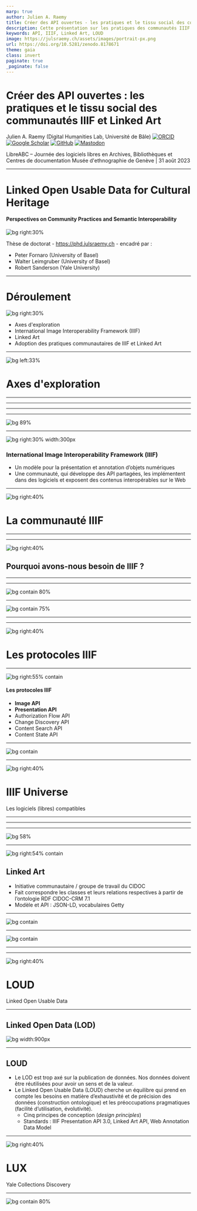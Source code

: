 ```yaml
---
marp: true
author: Julien A. Raemy
title: Créer des API ouvertes - les pratiques et le tissu social des communautés IIIF et Linked Art 
description: Cette présentation sur les pratiques des communautés IIIF et Linked Art a été réalisée dans le cadre de la journée LibreABC qui s'est déroulée le 31 août 2023 au Musée d'ethnographie de Genève. 
keywords: API, IIIF, Linked Art, LOUD
image: https://julsraemy.ch/assets/images/portrait-px.png
url: https://doi.org/10.5281/zenodo.8178671
theme: gaia
class: invert
paginate: true
_paginate: false
---
```


<!-- _class: lead -->

# Créer des API ouvertes : les pratiques et le tissu social des communautés IIIF et Linked Art
Julien A. Raemy 
(Digital Humanities Lab, Université de Bâle)
[![ORCID](https://img.shields.io/static/v1?label=ORCID&message=0000-0002-4711-5759&color=A6CE39&logo=orcid)](https://orcid.org/0000-0002-4711-5759) [![Google Scholar](https://img.shields.io/static/v1?label=Google%20Scholar&message=Julien%20A.%20Raemy&color=4285F4&logo=googlescholar)](https://scholar.google.ch/citations?user=pGROUG0AAAAJ&hl) [![GitHub](https://img.shields.io/static/v1?label=GitHub&message=julsraemy&color=181717&logo=github)](https://github.com/julsraemy) [![Mastodon](https://img.shields.io/static/v1?label=Mastodon&message=@julsraemy@hcommons.social&color=6364FF&logo=mastodon)](https://hcommons.social/@julsraemy)

LibreABC – Journée des logiciels libres en Archives, Bibliothèques et Centres de documentation
Musée d'ethnographie de Genève | 31 août 2023

---

# Linked Open Usable Data for Cultural Heritage
#### Perspectives on Community Practices and Semantic Interoperability
![bg right:30%](https://sipi.participatory-archives.ch/SGV_12/SGV_12N_00115.jp2/full/1000,/0/default.jpg)

Thèse de doctorat - https://phd.julsraemy.ch - encadré par : 
- Peter Fornaro (University of Basel)
- Walter Leimgruber (University of Basel)
- Robert Sanderson (Yale University)

<!-- I am doing my PhD in Digital Humanities on Linked Open Usable Data, with a focus on its (potential) use in the Humanities and the perspectives it could bring in terms of semantics and interoperability. My research is grounded as part of the Participatory Knowledge Practices in Analogue and Digital Image Archives (PIA) research project, which aims to develop a Citizen Science platform around three photographic collections of the Swiss Society for Folklore Studies (SSFS).  -->

---

# Déroulement
![bg right:30%](https://sipi.participatory-archives.ch/SGV_12/SGV_12N_00115.jp2/full/1000,/0/default.jpg)

- Axes d'exploration
- International Image Interoperability Framework (IIIF)
- Linked Art
- Adoption des pratiques communautaires de IIIF et Linked Art

---

<!-- _class: lead -->
![bg left:33%](https://sipi.participatory-archives.ch/SGV_12/SGV_12N_19553.jp2/full/1000,/0/default.jpg)

# <!-- fit --> Axes d'exploration

---

---

---

---

<!-- _class: lead -->
![bg 89%](https://julsraemy.ch/prezi/assets/IIIF-logo-stacked.png)

--- 

![bg right:30% width:300px](https://julsraemy.ch/prezi/assets/IIIF-logo-500w.png)

### International Image Interoperability Framework (IIIF)

- Un modèle pour la présentation et annotation d’objets numériques
- Une communauté, qui développe des API partagées, les implémentent dans des logiciels et exposent des contenus interopérables sur le Web



<!-- _footer: "https://iiif.io" -->

<!-- IIIF is a community-driven initiative, which brings together key players in the academic and CH fields, and has defined open and shared APIs to standardise the way in which image-based resources are delivered on the Web. Implementing the IIIF APIs enables institutions to make better use of their digitised or born-digital material by providing, for instance, deep zooming, comparison, full-text search of OCR objects or annotation capabilities.  -->

---

<!-- _class: lead -->
![bg right:40%](https://sipi.participatory-archives.ch/SGV_12/SGV_12N_19566.jp2/full/1000,/0/default.jpg)

# <!-- fit --> La communauté IIIF

---


---
<!-- _class: lead -->
![bg right:40%](https://sipi.participatory-archives.ch/SGV_12/SGV_12N_19566.jp2/full/1000,/0/default.jpg)

## Pourquoi avons-nous besoin de IIIF ?

---


---

<!-- _footer: "https://purl.stanford.edu/hs631zg4177" -->

![bg contain 80%](https://julsraemy.ch/prezi/assets/iiif_deepzoom.gif)

<!-- Deep zoom with large images -->

---

<!-- _footer: "https://www.theleidencollection.com/viewer/david-and-uriah/" -->


![bg contain 75%](https://julsraemy.ch/prezi/assets/Leiden_curtain_viewer.gif)

---

---

<!-- _class: lead -->
![bg right:40%](https://sipi.participatory-archives.ch/SGV_12/SGV_12N_19566.jp2/full/1000,/0/default.jpg)

# <!-- fit --> Les protocoles IIIF

---


![bg right:55% contain](https://julsraemy.ch/prezi/assets/mirador-coreapis.png)

#### Les protocoles IIIF

- **Image API**
- **Presentation API**
- Authorization Flow API
- Change Discovery API
- Content Search API
- Content State API

<!-- _footer: "https://iiif.io/api" -->

---

![bg contain](https://julsraemy.ch/prezi/assets/iiif-ecosystem.png)

---

<!-- _class: lead -->
![bg right:40%](https://sipi.participatory-archives.ch/SGV_12/SGV_12N_19566.jp2/full/1000,/0/default.jpg)

# <!-- fit --> IIIF Universe
Les logiciels (libres) compatibles

---

---

---

<!-- _class: lead -->
![bg 58%](https://julsraemy.ch/prezi/assets/Linked_Art_logo.png)


---

![bg right:54% contain](https://julsraemy.ch/prezi/assets/linkedart_50k_feet.svg)

## Linked Art

- Initiative communautaire / groupe de travail du CIDOC
- Fait correspondre les classes et leurs relations respectives à partir de l’ontologie RDF CIDOC-CRM 7.1
- Modèle et API : JSON-LD, vocabulaires Getty

<!-- 

- Règles/Patterns
- Intégration facilitée d’objets et services numériques

-->

<!-- _footer: "https://linked.art" -->


---

![bg contain](https://julsraemy.ch/prezi/assets/la-model.svg)

---

![bg contain](https://julsraemy.ch/prezi/assets/IIIF-LA.svg)

<!-- Linked Art and IIIF -->

---


---

<!-- _class: lead -->
![bg right:40%](https://sipi.participatory-archives.ch/SGV_12/SGV_12N_19566.jp2/full/1000,/0/default.jpg)


# <!-- fit --> LOUD
Linked Open Usable Data

---

## Linked Open Data (LOD)

![bg width:900px](https://5stardata.info/images/5-star-steps.png)

<!-- _footer: "https://5stardata.info/" -->

---

## LOUD 


- Le LOD est trop axé sur la publication de données. Nos données doivent être réutilisées pour avoir un sens et de la valeur.
- Le Linked Open Usable Data (LOUD) cherche un équilibre qui prend en compte les besoins en matière d’exhaustivité et de précision des données (construction ontologique) et les préoccupations pragmatiques (facilité d’utilisation, évolutivité).
    - Cinq principes de conception (_design principles_)
    - Standards : IIIF Presentation API 3.0, Linked Art API, Web Annotation Data Model

<!-- _footer: "https://linked.art/loud" -->

---

<!-- _class: lead -->
![bg right:40%](https://sipi.participatory-archives.ch/SGV_12/SGV_12N_19566.jp2/full/1000,/0/default.jpg)

# <!-- fit --> LUX
Yale Collections Discovery 

---

![bg contain 80%](https://julsraemy.ch/prezi/assets/lux-demo.gif)


<!-- 

• Briser les silos (techniques) au sein de communautés (IIIF, Linked Art)
• LOUD comme langage commun entre les institutions du patrimoine culturel et les scientifiques
• Ne pas être seulement sur le web, en faire parti
• LOD + API JSON(-LD) pour se faire comprendre de plusieurs publics

-->

<!-- _footer: "LUX : https://lux.collections.yale.edu/ — [Lien vers une résolution optimisée de la vidéo](https://julsraemy.ch/prezi/assets/lux-demo.webm)"-->




